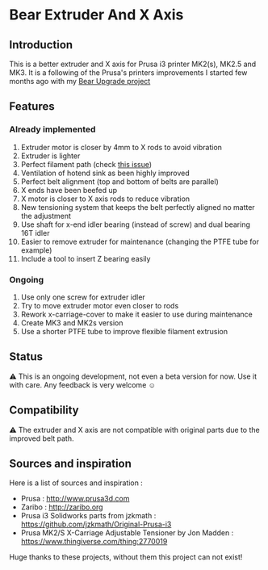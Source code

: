 # Bear Extruder And X Axis


## Introduction

This is a better extruder and X axis for Prusa i3 printer MK2(s), MK2.5 and MK3. It is a following of the Prusa's printers improvements I started few months ago with my [Bear Upgrade project](https://github.com/gregsaun/prusa_i3_bear_upgrade)


## Features

### Already implemented

1. Extruder motor is closer by 4mm to X rods to avoid vibration
1. Extruder is lighter
1. Perfect filament path (check [this issue](https://github.com/prusa3d/Original-Prusa-i3/issues/51))
1. Ventilation of hotend sink as been highly improved
1. Perfect belt alignment (top and bottom of belts are parallel)
1. X ends have been beefed up
1. X motor is closer to X axis rods to reduce vibration
1. New tensioning system that keeps the belt perfectly aligned no matter the adjustment
1. Use shaft for x-end idler bearing (instead of screw) and dual bearing 16T idler
1. Easier to remove extruder for maintenance (changing the PTFE tube for example)
1. Include a tool to insert Z bearing easily

### Ongoing

1. Use only one screw for extruder idler
1. Try to move extruder motor even closer to rods
1. Rework x-carriage-cover to make it easier to use during maintenance
1. Create MK3 and MK2s version
1. Use a shorter PTFE tube to improve flexible filament extrusion


## Status

:warning: This is an ongoing development, not even a beta version for now. Use it with care. Any feedback is very welcome :relaxed:


## Compatibility

:warning: The extruder and X axis are not compatible with original parts due to the improved belt path.


## Sources and inspiration

Here is a list of sources and inspiration :

* Prusa : http://www.prusa3d.com
* Zaribo : http://zaribo.org
* Prusa i3 Solidworks parts from jzkmath : https://github.com/jzkmath/Original-Prusa-i3
* Prusa MK2/S X-Carriage Adjustable Tensioner by Jon Madden : https://www.thingiverse.com/thing:2770019

Huge thanks to these projects, without them this project can not exist!
